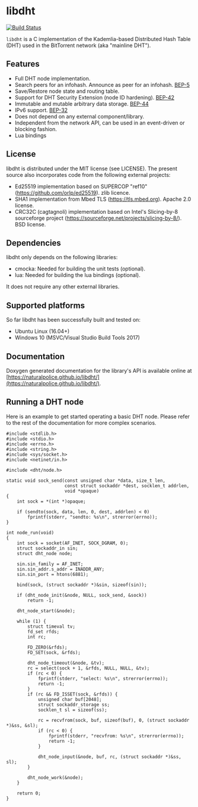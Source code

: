 libdht
======

[![Build Status](https://travis-ci.com/naturalpolice/libdht.svg?branch=master)](https://travis-ci.com/naturalpolice/libdht)

`libdht` is a C implementation of the Kademlia-based Distributed Hash Table
(DHT) used in the BitTorrent network (aka "mainline DHT").

Features
--------

* Full DHT node implementation.
* Search peers for an infohash. Announce as peer for an infohash.
  [BEP-5](https://www.bittorrent.org/beps/bep_0005.html)
* Save/Restore node state and routing table.
* Support for DHT Security Extension (node ID hardening).
  [BEP-42](https://www.bittorrent.org/beps/bep_0042.html)
* Immutable and mutable arbitrary data storage.
  [BEP-44](https://www.bittorrent.org/beps/bep_0044.html)
* IPv6 support. [BEP-32](https://www.bittorrent.org/beps/bep_0032.html)
* Does not depend on any external component/library.
* Independent from the network API, can be used in an event-driven or blocking
  fashion.
* Lua bindings

License
-------

libdht is distributed under the MIT license (see LICENSE). The present source
also incorporates code from the following external projects:

* Ed25519 implementation based on SUPERCOP "ref10"
  (https://github.com/orlp/ed25519). zlib licence.
* SHA1 implementation from Mbed TLS (https://tls.mbed.org). Apache 2.0 license.
* CRC32C (cagtagnoli) implementation based on Intel's Slicing-by-8 sourceforge
  project (https://sourceforge.net/projects/slicing-by-8/). BSD license.

Dependencies
------------

libdht only depends on the following libraries:

* cmocka: Needed for building the unit tests (optional).
* lua: Needed for building the lua bindings (optional).

It does not require any other external libraries.

Supported platforms
-------------------

So far libdht has been successfully built and tested on:

* Ubuntu Linux (16.04+)
* Windows 10 (MSVC/Visual Studio Build Tools 2017)

Documentation
-------------

Doxygen generated documentation for the library's API is available online at [https://naturalpolice.github.io/libdht/](https://naturalpolice.github.io/libdht/).

Running a DHT node
------------------

Here is an example to get started operating a basic DHT node. Please refer to
the rest of the documentation for more complex scenarios.

    #include <stdlib.h>
    #include <stdio.h>
    #include <errno.h>
    #include <string.h>
    #include <sys/socket.h>
    #include <netinet/in.h>

    #include <dht/node.h>

    static void sock_send(const unsigned char *data, size_t len,
                          const struct sockaddr *dest, socklen_t addrlen,
                          void *opaque)
    {
        int sock = *(int *)opaque;

        if (sendto(sock, data, len, 0, dest, addrlen) < 0)
            fprintf(stderr, "sendto: %s\n", strerror(errno));
    }

    int node_run(void)
    {
        int sock = socket(AF_INET, SOCK_DGRAM, 0);
        struct sockaddr_in sin;
        struct dht_node node;

        sin.sin_family = AF_INET;
        sin.sin_addr.s_addr = INADDR_ANY;
        sin.sin_port = htons(6881);

        bind(sock, (struct sockaddr *)&sin, sizeof(sin));

        if (dht_node_init(&node, NULL, sock_send, &sock))
            return -1;

        dht_node_start(&node);

        while (1) {
            struct timeval tv;
            fd_set rfds;
            int rc;

            FD_ZERO(&rfds);
            FD_SET(sock, &rfds);

            dht_node_timeout(&node, &tv);
            rc = select(sock + 1, &rfds, NULL, NULL, &tv);
            if (rc < 0) {
                fprintf(stderr, "select: %s\n", strerror(errno));
                return -1;
            }
            if (rc && FD_ISSET(sock, &rfds)) {
                unsigned char buf[2048];
                struct sockaddr_storage ss;
                socklen_t sl = sizeof(ss);

                rc = recvfrom(sock, buf, sizeof(buf), 0, (struct sockaddr *)&ss, &sl);
                if (rc < 0) {
                    fprintf(stderr, "recvfrom: %s\n", strerror(errno));
                    return -1;
                }

                dht_node_input(&node, buf, rc, (struct sockaddr *)&ss, sl);
            }

            dht_node_work(&node);
        }

        return 0;
    }
